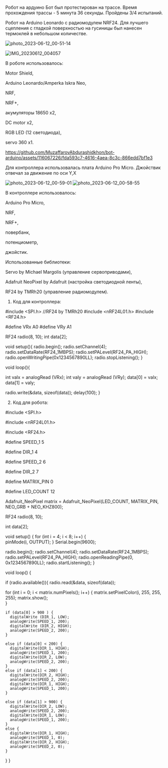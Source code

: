 Робот на ардуино
Бот был протестирован на трассе. Время прохождения трассы - 5 минута 36 секунды. Пройдены 3/4 испытаний.

Робот на Arduino Leonardo с радиомодулем NRF24. Для лучшего сцепления с гладкой поверхностью на гусиницы был нанесен термоклей в небольшом количестве.

![photo_2023-06-12_00-51-14](https://github.com/MuzaffarovAbdurashidkhon/bot-arduino/assets/116067226/35b40e4d-948f-4b3d-b6ed-71afb111970d)

![IMG_20230612_004057](https://github.com/MuzaffarovAbdurashidkhon/bot-arduino/assets/116067226/a6a16a98-555e-4fbb-aad7-74bb36f6d34f)


В роботе использовалось:

Motor Shield,

Arduino Leonardo/Amperka Iskra Neo,

NRF,

NRF+,

акумуляторы 18650 x2,

DC motor x2,

RGB LED  (12 светодиода),

servo 360 x1.



https://github.com/MuzaffarovAbdurashidkhon/bot-arduino/assets/116067226/fda593c7-4616-4aea-8c3c-866edd7bf1e3

Для контроллера использовалась плата Arduino Pro Micro. Джойствик отвечал за движение по оси Y,X

![photo_2023-06-12_00-59-01](https://github.com/MuzaffarovAbdurashidkhon/bot-arduino/assets/116067226/f066537f-93ec-4936-9b58-ac70c2b8e2c0)
![photo_2023-06-12_00-58-55](https://github.com/MuzaffarovAbdurashidkhon/bot-arduino/assets/116067226/2297a1e0-3a49-45dd-8b5c-c804429b4c0d)

В контроллере использовалось:

Arduino Pro Micro,

NRF,

NRF+,

повербанк,

потенциометр,

джойстик.

Использованные библиотеки:

Servo by Michael Margolis (управление сервоприводами),

Adafruit NeoPixel by Adafruit (настройка светодиодной ленты),

RF24 by TMRh20 (управление радиомодулем).

1. Код для контроллера:

#include <SPI.h> //RF24 by TMRh20
#include <nRF24L01.h>
#include <RF24.h>

#define VRx A0
#define VRy A1

RF24 radio(8, 10);
int data[2];

void setup(){
   radio.begin();
  radio.setChannel(4);
  radio.setDataRate(RF24_1MBPS);
  radio.setPALevel(RF24_PA_HIGH);
  radio.openWritingPipe(0x1234567890LL);
  radio.stopListening();
}

void loop(){

   int valx = analogRead (VRx);
   int valy = analogRead (VRy);
   data[0] = valx;
   data[1] = valy;

  radio.write(&data, sizeof(data));
  delay(100);
}



2. Код для робота:

#include <SPI.h>

#include <nRF24L01.h>

#include <RF24.h>


#define SPEED_1      5 

#define DIR_1        4
 
#define SPEED_2      6

#define DIR_2        7

#define MATRIX_PIN    0

#define LED_COUNT 12

Adafruit_NeoPixel matrix = Adafruit_NeoPixel(LED_COUNT, MATRIX_PIN, NEO_GRB + NEO_KHZ800);

RF24 radio(8, 10);

int data[2];

 
void setup() {
  for (int i = 4; i < 8; i++) {     
    pinMode(i, OUTPUT);
  }
    Serial.begin(9600);

  radio.begin();
  radio.setChannel(4);
  radio.setDataRate(RF24_1MBPS);
  radio.setPALevel(RF24_PA_HIGH);
  radio.openReadingPipe(0, 0x1234567890LL);
  radio.startListening();
} 
 
void loop() {

  if (radio.available()){
    radio.read(&data, sizeof(data));

   for (int i = 0; i < matrix.numPixels(); i++) {
      matrix.setPixelColor(i, 255, 255, 255);
      matrix.show();  
    }


    if (data[0] > 900 ) {
      digitalWrite (DIR_1, LOW);
      analogWrite(SPEED_1, 200);  
      digitalWrite (DIR_2, HIGH);
      analogWrite(SPEED_2, 200);  
    }
    
    else if (data[0] < 200) {
      digitalWrite(DIR_1, HIGH);
      analogWrite(SPEED_1, 200);
      digitalWrite(DIR_2, LOW);
      analogWrite(SPEED_2, 200);
    }
    else if (data[1] < 200) {
      digitalWrite(DIR_2, HIGH);
      analogWrite(SPEED_2, 200);
      digitalWrite(DIR_1, HIGH);
      analogWrite(SPEED_1, 200);
    }

    else if (data[1] > 900) {
      digitalWrite(DIR_2, LOW);
      analogWrite(SPEED_2, 200);  
      digitalWrite(DIR_1, LOW);
      analogWrite(SPEED_1, 200); 
    }
    else {  
      digitalWrite(DIR_1, HIGH);
      analogWrite(SPEED_1, 0);
      digitalWrite(DIR_2, HIGH);
      analogWrite(SPEED_2, 0);  
    }

  }
}

